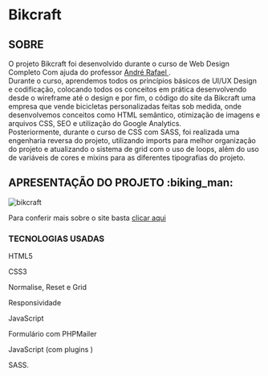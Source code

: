 # Bikcraft

<h2> SOBRE </h2>

<p> O projeto Bikcraft foi desenvolvido durante o curso de Web Design Completo Com ajuda do professor <a href="https://andrerafael.com" target="_blank"> André Rafael </a>. <br> Durante o curso, aprendemos todos os princípios básicos de UI/UX Design e codificação, colocando todos os conceitos em prática desenvolvendo desde o wireframe até o design e por fim, o código do site da Bikcraft uma empresa que vende bicicletas personalizadas feitas sob medida, onde desenvolvemos conceitos como HTML semântico, otimização de imagens e arquivos CSS, SEO e utilização do Google Analytics.
<br> Posteriormente, durante o curso de CSS com SASS, foi realizada uma engenharia reversa do projeto, utilizando imports para melhor organização do projeto e atualizando o sistema de grid com o uso de loops, além do uso de variáveis de cores e mixins para as diferentes tipografias do projeto. </p>

<h2> APRESENTAÇÃO DO PROJETO :biking_man: </h2>

![bikcraft](https://user-images.githubusercontent.com/61089592/139556444-3b4e74f2-fd14-41d6-8530-7ea6b85442fa.gif)

Para conferir mais sobre o site basta <a href=" https://shacrony.github.io/Bikcraft/" target="_blank"> clicar aqui </a> 

<h3> TECNOLOGIAS USADAS </h3>

HTML5

CSS3

Normalise, Reset e Grid

Responsividade

JavaScript


Formulário com PHPMailer


JavaScript (com  plugins )

SASS.
